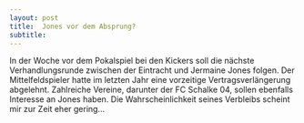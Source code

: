 ```yaml
---
layout: post
title:  Jones vor dem Absprung?
subtitle:  
---
```


In der Woche vor dem Pokalspiel bei den Kickers soll die nächste Verhandlungsrunde zwischen der Eintracht und Jermaine Jones folgen. Der Mittelfeldspieler hatte im letzten Jahr eine vorzeitige Vertragsverlängerung abgelehnt. Zahlreiche Vereine, darunter der FC Schalke 04, sollen ebenfalls Interesse an Jones haben. Die Wahrscheinlichkeit seines Verbleibs scheint mir zur Zeit eher gering...


